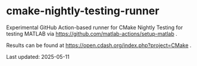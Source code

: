 # cmake-nightly-testing-runner

Experimental GitHub Action-based runner for CMake Nightly Testing for testing MATLAB via https://github.com/matlab-actions/setup-matlab . 

Results can be found at https://open.cdash.org/index.php?project=CMake .

Last updated: 2025-05-11
